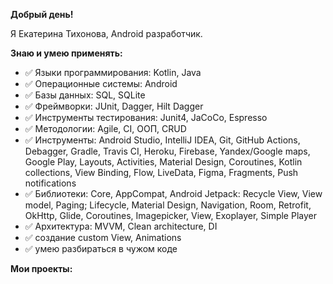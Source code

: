 **Добрый день!**

Я Екатерина Тихонова, Android разработчик.

**Знаю и умею применять:**

- :white_check_mark: Языки программирования: Kotlin, Java
- :white_check_mark: Операционные системы: Android 
- :white_check_mark: Базы данных: SQL, SQLite 
- :white_check_mark: Фреймворки: JUnit, Dagger, Hilt Dagger 
- :white_check_mark: Инструменты тестирования: Junit4, JaCoCo, Espresso
- :white_check_mark: Методологии: Agile, CI, ООП, CRUD
- :white_check_mark: Инструменты: Android Studio, IntelliJ IDEA, Git, GitHub Actions, Debagger, Gradle, Travis CI, Heroku, Firebase, Yandex/Google maps, Google Play, Layouts, Activities, Material Design, Coroutines, Kotlin collections, View Binding, Flow, LiveData, Figma, Fragments, Push notifications 
- :white_check_mark: Библиотеки: Core, AppCompat, Android Jetpack: Recycle View, View model, Paging; Lifecycle, Material Design, Navigation, Room, Retrofit, OkHttp, Glide, Coroutines, Imagepicker, View, Exoplayer, Simple Player
- :white_check_mark: Архитектура: MVVM, Clean architecture, DI
- :white_check_mark: создание custom View, Animations 
- :white_check_mark: умею разбираться в чужом коде 

**Мои проекты:**

